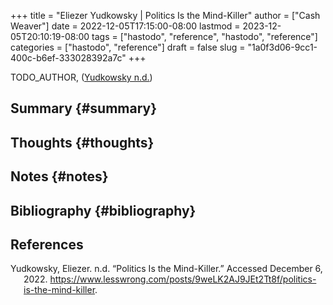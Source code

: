 +++
title = "Eliezer Yudkowsky | Politics Is the Mind-Killer"
author = ["Cash Weaver"]
date = 2022-12-05T17:15:00-08:00
lastmod = 2023-12-05T20:10:19-08:00
tags = ["hastodo", "reference", "hastodo", "reference"]
categories = ["hastodo", "reference"]
draft = false
slug = "1a0f3d06-9cc1-400c-b6ef-333028392a7c"
+++

TODO_AUTHOR, (<a href="#citeproc_bib_item_1">Yudkowsky n.d.</a>)


## Summary {#summary}


## Thoughts {#thoughts}


## Notes {#notes}


## Bibliography {#bibliography}

## References

<style>.csl-entry{text-indent: -1.5em; margin-left: 1.5em;}</style><div class="csl-bib-body">
  <div class="csl-entry"><a id="citeproc_bib_item_1"></a>Yudkowsky, Eliezer. n.d. “Politics Is the Mind-Killer.” Accessed December 6, 2022. <a href="https://www.lesswrong.com/posts/9weLK2AJ9JEt2Tt8f/politics-is-the-mind-killer">https://www.lesswrong.com/posts/9weLK2AJ9JEt2Tt8f/politics-is-the-mind-killer</a>.</div>
</div>
